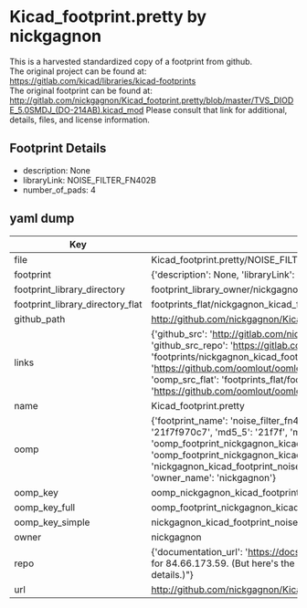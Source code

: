 # Kicad_footprint.pretty by nickgagnon  
This is a harvested standardized copy of a footprint from github.  
The original project can be found at:  
https://gitlab.com/kicad/libraries/kicad-footprints  
The original footprint can be found at:
http://gitlab.com/nickgagnon/Kicad_footprint.pretty/blob/master/TVS_DIODE_5.0SMDJ_(DO-214AB).kicad_mod
Please consult that link for additional, details, files, and license information.  
## Footprint Details
* description: None  
* libraryLink: NOISE_FILTER_FN402B  
* number_of_pads: 4  
## yaml dump  
| Key | Value |  
| --- | --- |  
| file | Kicad_footprint.pretty/NOISE_FILTER_FN402B.kicad_mod |  
| footprint | {'description': None, 'libraryLink': 'NOISE_FILTER_FN402B', 'number_of_pads': 4} |  
| footprint_library_directory | footprint_library_owner/nickgagnon_Kicad_footprint.pretty |  
| footprint_library_directory_flat | footprints_flat/nickgagnon_kicad_footprint_noise_filter_fn402b/working |  
| github_path | http://github.com/nickgagnon/Kicad_footprint.pretty/blob/master/NOISE_FILTER_FN402B.kicad_mod |  
| links | {'github_src': 'http://gitlab.com/nickgagnon/Kicad_footprint.pretty/blob/master/TVS_DIODE_5.0SMDJ_(DO-214AB).kicad_mod', 'github_src_repo': 'https://gitlab.com/kicad/libraries/kicad-footprints', 'oomp_bot': 'footprints/nickgagnon_kicad_footprint_noise_filter_fn402b/working', 'oomp_bot_github': 'https://github.com/oomlout/oomlout_oomp_footprint_bot/tree/main/footprints/nickgagnon_kicad_footprint_noise_filter_fn402b/working', 'oomp_src_flat': 'footprints_flat/footprints_flat/nickgagnon_kicad_footprint_noise_filter_fn402b/working', 'oomp_src_flat_github': 'https://github.com/oomlout/oomlout_oomp_footprint_src/tree/main/footprints_flat/nickgagnon_kicad_footprint_noise_filter_fn402b/working'} |  
| name | Kicad_footprint.pretty |  
| oomp | {'footprint_name': 'noise_filter_fn402b', 'library_name': 'kicad_footprint', 'md5': '21f7f970c7bd5689f029d340d8d64c2c', 'md5_10': '21f7f970c7', 'md5_5': '21f7f', 'md5_6': '21f7f9', 'oomp_key': 'oomp_nickgagnon_kicad_footprint_noise_filter_fn402b', 'oomp_key_extra': 'oomp_footprint_nickgagnon_kicad_footprint_noise_filter_fn402b', 'oomp_key_full': 'oomp_footprint_nickgagnon_kicad_footprint_noise_filter_fn402b_21f7f9', 'oomp_key_simple': 'nickgagnon_kicad_footprint_noise_filter_fn402b', 'original_filename': 'Kicad_footprint.pretty/NOISE_FILTER_FN402B.kicad_mod', 'owner_name': 'nickgagnon'} |  
| oomp_key | oomp_nickgagnon_kicad_footprint_noise_filter_fn402b |  
| oomp_key_full | oomp_footprint_nickgagnon_kicad_footprint_noise_filter_fn402b |  
| oomp_key_simple | nickgagnon_kicad_footprint_noise_filter_fn402b |  
| owner | nickgagnon |  
| repo | {'documentation_url': 'https://docs.github.com/rest/overview/resources-in-the-rest-api#rate-limiting', 'message': "API rate limit exceeded for 84.66.173.59. (But here's the good news: Authenticated requests get a higher rate limit. Check out the documentation for more details.)"} |  
| url | http://github.com/nickgagnon/Kicad_footprint.pretty |  

